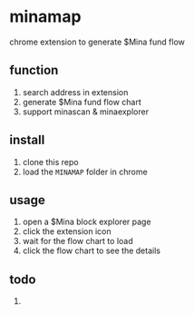 # minamap
chrome extension to generate $Mina fund flow

## function

1. search address in extension
2. generate $Mina fund flow chart
3. support minascan & minaexplorer

## install

1. clone this repo
2. load the `MINAMAP` folder in chrome

## usage

1. open a $Mina block explorer page
2. click the extension icon
3. wait for the flow chart to load
4. click the flow chart to see the details


## todo

1. 

